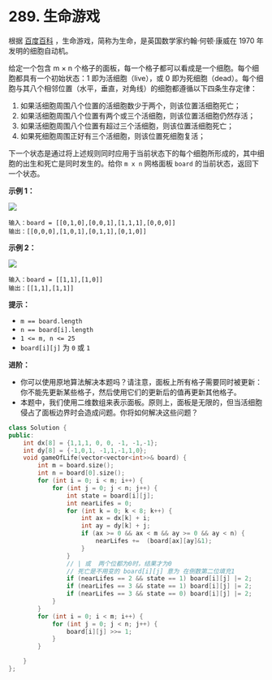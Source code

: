 # 289. 生命游戏

根据 [百度百科](https://baike.baidu.com/item/%E7%94%9F%E5%91%BD%E6%B8%B8%E6%88%8F/2926434?fr=aladdin) ，生命游戏，简称为生命，是英国数学家约翰·何顿·康威在 1970 年发明的细胞自动机。

给定一个包含 m × n 个格子的面板，每一个格子都可以看成是一个细胞。每个细胞都具有一个初始状态：1 即为活细胞（live），或 0 即为死细胞（dead）。每个细胞与其八个相邻位置（水平，垂直，对角线）的细胞都遵循以下四条生存定律：

1. 如果活细胞周围八个位置的活细胞数少于两个，则该位置活细胞死亡；
2. 如果活细胞周围八个位置有两个或三个活细胞，则该位置活细胞仍然存活；
3. 如果活细胞周围八个位置有超过三个活细胞，则该位置活细胞死亡；
4. 如果死细胞周围正好有三个活细胞，则该位置死细胞复活；

下一个状态是通过将上述规则同时应用于当前状态下的每个细胞所形成的，其中细胞的出生和死亡是同时发生的。给你 `m x n` 网格面板 `board` 的当前状态，返回下一个状态。

&#x20;

**示例 1：**

![](https://assets.leetcode.com/uploads/2020/12/26/grid1.jpg)

```
输入：board = [[0,1,0],[0,0,1],[1,1,1],[0,0,0]]
输出：[[0,0,0],[1,0,1],[0,1,1],[0,1,0]]
```

**示例 2：**

![](https://assets.leetcode.com/uploads/2020/12/26/grid2.jpg)

```
输入：board = [[1,1],[1,0]]
输出：[[1,1],[1,1]]
```

&#x20;

**提示：**

* `m == board.length`
* `n == board[i].length`
* `1 <= m, n <= 25`
* `board[i][j]` 为 `0` 或 `1`

&#x20;

**进阶：**

* 你可以使用原地算法解决本题吗？请注意，面板上所有格子需要同时被更新：你不能先更新某些格子，然后使用它们的更新后的值再更新其他格子。
* 本题中，我们使用二维数组来表示面板。原则上，面板是无限的，但当活细胞侵占了面板边界时会造成问题。你将如何解决这些问题？

```cpp
class Solution {
public:
    int dx[8] = {1,1,1, 0, 0, -1, -1,-1};
    int dy[8] = {-1,0,1, -1,1,-1,1,0};
    void gameOfLife(vector<vector<int>>& board) {
        int m = board.size();
        int n = board[0].size();
        for (int i = 0; i < m; i++) {
            for (int j = 0; j < n; j++) {
                int state = board[i][j];
                int nearLifes = 0;
                for (int k = 0; k < 8; k++) {
                    int ax = dx[k] + i;
                    int ay = dy[k] + j;
                    if (ax >= 0 && ax < m && ay >= 0 && ay < n) {
                        nearLifes +=  (board[ax][ay]&1); 
                    }
                }
                // | 或	两个位都为0时，结果才为0
                // 死亡是不用变的 board[i][j] 意为 在倒数第二位填充1
                if (nearLifes == 2 && state == 1) board[i][j] |= 2;
                if (nearLifes == 3 && state == 1) board[i][j] |= 2;
                if (nearLifes == 3 && state == 0) board[i][j] |= 2;
            }
        }
        for (int i = 0; i < m; i++) {
            for (int j = 0; j < n; j++) {
                board[i][j] >>= 1;
            }
        }

    }
};
```
